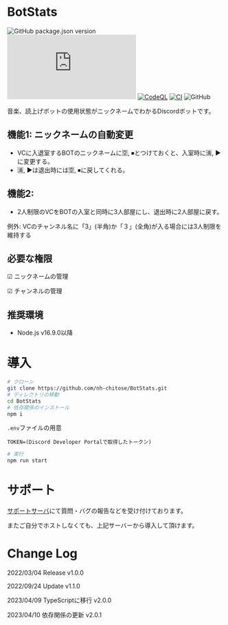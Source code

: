 # BotStats
![GitHub package.json version](https://img.shields.io/github/package-json/v/nh-chitose/botstats)
![GitHub package.json dependency version (prod)](https://img.shields.io/github/package-json/dependency-version/nh-chitose/botstats/discord.js)
[![CodeQL](https://github.com/nh-chitose/BotStats/actions/workflows/github-code-scanning/codeql/badge.svg)](https://github.com/nh-chitose/BotStats/actions/workflows/github-code-scanning/codeql)
[![CI](https://github.com/nh-chitose/BotStats/actions/workflows/test.yml/badge.svg)](https://github.com/nh-chitose/BotStats/actions/workflows/test.yml)
![GitHub](https://img.shields.io/github/license/nh-chitose/botstats)

音楽、読上げボットの使用状態がニックネームでわかるDiscordボットです。

## 機能1: ニックネームの自動変更
* VCに入退室するBOTのニックネームに🈳, ⏹とつけておくと、入室時に🈵, ▶に変更する。
* 🈵, ▶は退出時には🈳, ⏹に戻してくれる。

## 機能2: 
* 2人制限のVCをBOTの入室と同時に3人部屋にし、退出時に2人部屋に戻す。

例外: VCのチャンネル名に「3」(半角)か「３」(全角)が入る場合には3人制限を維持する

## 必要な権限
☑ ニックネームの管理

☑ チャンネルの管理

## 推奨環境
* Node.js v16.9.0以降

# 導入

```sh
# クローン
git clone https://github.com/nh-chitose/BotStats.git
# ディレクトリの移動
cd BotStats
# 依存関係のインストール
npm i
```
`.env`ファイルの用意
```
TOKEN=(Discord Developer Portalで取得したトークン)
```
```sh
# 実行
npm run start
```

# サポート
[サポートサーバ](https://discord.gg/CAP6JJPdaE)にて質問・バグの報告などを受け付けております。

またご自分でホストしなくても、上記サーバーから導入して頂けます。

# Change Log
2022/03/04 Release v1.0.0

2022/09/24 Update v1.1.0

2023/04/09 TypeScriptに移行 v2.0.0

2023/04/10 依存関係の更新 v2.0.1
